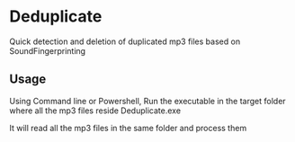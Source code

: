 # Deduplicate
Quick detection and deletion of duplicated mp3 files based on SoundFingerprinting

## Usage
Using Command line or Powershell, Run the executable in the target folder where all the mp3 files reside
    Deduplicate.exe

It will read all the mp3 files in the same folder and process them
